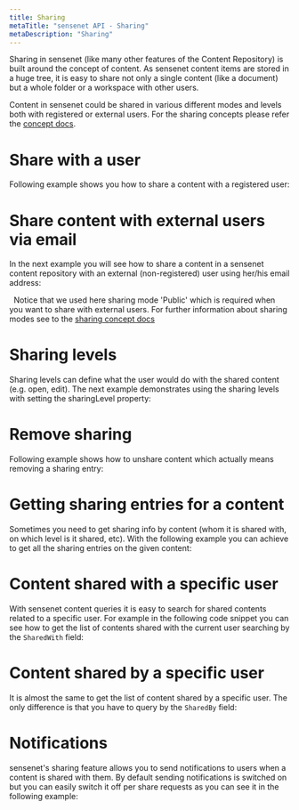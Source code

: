 ```yaml
---
title: Sharing
metaTitle: "sensenet API - Sharing"
metaDescription: "Sharing"
---
```


Sharing in sensenet (like many other features of the Content Repository) is built around the concept of content. As sensenet content items are stored in a huge tree, it is easy to share not only a single content (like a document) but a whole folder or a workspace with other users.

Content in sensenet could be shared in various different modes and levels both with registered or external users. For the sharing concepts please refer the [concept docs](/concepts/sharing).

# Share with a user

Following example shows you how to share a content with a registered user:

<tab category="sharing" article="share" example="byUser" />

# Share content with external users via email

In the next example you will see how to share a content in a sensenet content repository with an external (non-registered) user using her/his email address:

<tab category="sharing" article="share" example="byEmail" />
&nbsp;
<note title="Sharing mode">Notice that we used here sharing mode 'Public' which is required when you want to share with external users. For further information about sharing modes see to the <a href="/concepts/sharing">sharing concept docs</a></note>

# Sharing levels

Sharing levels can define what the user would do with the shared content (e.g. open, edit). The next example demonstrates using the sharing levels with setting the sharingLevel property:

<tab category="sharing" article="share" example="sharingLevels" />

# Remove sharing

Following example shows how to unshare content which actually means removing a sharing entry:

<tab category="sharing" article="share" example="removeSharing" />

# Getting sharing entries for a content

Sometimes you need to get sharing info by content (whom it is shared with, on which level is it shared, etc). With the following example you can achieve to get all the sharing entries on the given content:

<tab category="sharing" article="share" example="getSharingContent" />

# Content shared with a specific user

With sensenet content queries it is easy to search for shared contents related to a specific user. For example in the following code snippet you can see how to get the list of contents shared with the current user searching by the `SharedWith` field:

<tab category="sharing" article="share" example="sharedWith" />

# Content shared by a specific user

It is almost the same to get the list of content shared by a specific user. The only difference is that you have to query by the `SharedBy` field:

<tab category="sharing" article="share" example="sharedBy" />

# Notifications

sensenet's sharing feature allows you to send notifications to users when a content is shared with them. By default sending notifications is switched on but you can easily switch it off per share requests as you can see it in the following example:

<tab category="sharing" article="share" example="sharingNotification" />

